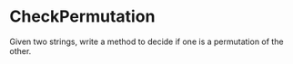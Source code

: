 # CheckPermutation
Given two strings, write a method to decide if one is a permutation of the other.
